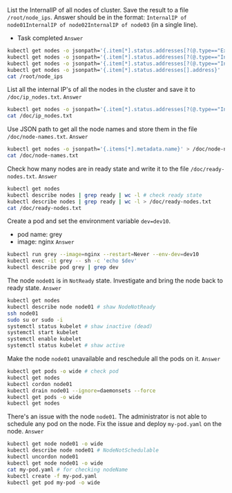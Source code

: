 List the InternalIP of all nodes of cluster. Save the result to a file `/root/node_ips`. Answer should be in the format: `InternalIP of node01`<space>`InternalIP of node02`<space>`InternalIP of node03` (in a single line).
- Task completed
`Answer`
```bash
kubectl get nodes -o jsonpath='{.item[*].status.addresses[?(@.type=="ExternalIP")].address}'
kubectl get nodes -o jsonpath='{.item[*].status.addresses[?(@.type=="InternalIP")].address}'
kubectl get nodes -o jsonpath='{.item[*].status.addresses[?(@.type=="InternalIP")].address}' > /root/node_ips
kubectl get nodes -o jsonpath='{.item[*].status.addresses[].address}'
cat /root/node_ips
```

List all the internal IP's of all the nodes in the cluster and save it to `/doc/ip_nodes.txt`.
`Answer`
```bash
kubectl get nodes -o jsonpath='{.item[*].status.addresses[?(@.type=="InternalIP")].address}' > /doc/ip_nodes.txt
cat /doc/ip_nodes.txt
```

Use JSON path to get all the node names and store them in the file `/doc/node-names.txt`.
`Answer`
```bash
kubectl get nodes -o jsonpath='{.items[*].metadata.name}' > /doc/node-names.txt
cat /doc/node-names.txt
```

Check how many nodes are in ready state and write it to the file `/doc/ready-nodes.txt`.
`Answer`
```bash
kubectl get nodes
kubectl describe nodes | grep ready | wc -l # check ready state
kubectl describe nodes | grep ready | wc -l > /doc/ready-nodes.txt
cat /doc/ready-nodes.txt
```

Create a pod and set the environment variable `dev=dev10`.
- pod name: grey
- image: nginx
`Answer`
```bash
kubectl run grey --image=nginx --restart=Never --env-dev=dev10
kubectl exec -it grey -- sh -c 'echo $dev'
kubectl describe pod grey | grep dev
```

The node `node01` is in `NotReady` state. Investigate and bring the node back to ready state.
`Answer`
```bash
kubectl get nodes
kubectl describe node node01 # shaw NodeNotReady
ssh node01
sudo su or sudo -i
systemctl status kubelet # shaw inactive (dead)
systemctl start kubelet
systemctl enable kubelet
systemctl status kubelet # shaw active
```

Make the node `node01` unavailable and reschedule all the pods on it.
`Answer`
```bash
kubectl get pods -o wide # check pod
kubectl get nodes
kubectl cordon node01
kubectl drain node01 --ignore=daemonsets --force
kubectl get pods -o wide
kubectl get nodes
```

There's an issue with the node `node01`. The administrator is not able to schedule any pod on the node. Fix the issue and deploy `my-pod.yaml` on the node.
`Answer`
```bash
kubectl get node node01 -o wide 
kubectl describe node node01 # NodeNotSchedulable
kubectl uncordon node01
kubectl get node node01 -o wide
cat my-pod.yaml # for checking nodeName
kubectl create -f my-pod.yaml
kubectl get pod my-pod -o wide
```